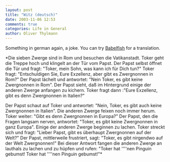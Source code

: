 ```yaml
---
layout: post
title: "Witz (deutsch)"
date: 2003-11-06 12:53
comments: true
categories: Life in General
author: Oliver Thylmann
---
```



Something in german again, a joke. You can try [Babelfish](http://babelfish.altavista.com/) for a translation.





*Die sieben Zwerge sind in Rom und besuchen die Vatikanstadt. Toker geht die Treppe hoch und klingelt an der Tür vom Papst. Der Papst selbst öffnet die
Tür und fragt: &quot;Toker, mein Sohn, was kann ich für Dich tun?&quot; Toker fragt: &quot;Entschuldigen Sie, Eure Exzellenz, aber gibt es Zwergnonnen in Rom?&quot; Der Papst lächelt und antwortet: &quot;Nein Toker, es gibt keine Zwergnonnen in
Rom&quot;. Der Papst sieht, daß im Hintergrund einige der anderen Zwerge anfangen zu kichern. Toker fragt dann :&quot;Eure Exzellenz, gibt es denn Zwergnonnen in
Italien?&quot;


Der Papst schaut auf Toker und antwortet: &quot;Nein, Toker, es gibt auch keine Zwergnonnen in Italien&quot;. Die anderen Zwerge feixen noch immer herum. Toker
weiter: &quot;Gibt es denn Zwergnonnen in Europa?&quot; Der Papst, den die Fragen langsam nerven, antwortet: &quot;Toker, es gibt keine Zwergnonnen in ganz Europa&quot;. Einige der anderen Zwerge beginnen zu lachen. Toker streckt sich und fragt: &quot;Lieber Papst, gibt es überhaupt Zwergnonnen auf der Welt?&quot; Der Papst, mittlerweile frustriert, sagt: &quot;Toker, es gibt nirgendwo auf der Welt
Zwergnonnen!&quot; Bei dieser Antwort fangen die anderen Zwerge an lauthals zu lachen und zu hüpfen und rufen: &quot;Toker hat ''''nen Pinguin gebumst! Toker hat ''''nen Pinguin gebumst!&quot;*


